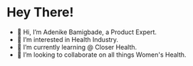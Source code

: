 # Hey There!
- 👋 Hi, I’m Adenike Bamigbade, a Product Expert.
- 👀 I’m interested in Health Industry.
- 🌱 I’m currently learning @ Closer Health.
- 💞️ I’m looking to collaborate on all things Women's Health.

<!---
AdenikeBamigbade/AdenikeBamigbade is a ✨ special ✨ repository because its `README.md` (this file) appears on your GitHub profile.
You can click the Preview link to take a look at your changes.
--->
